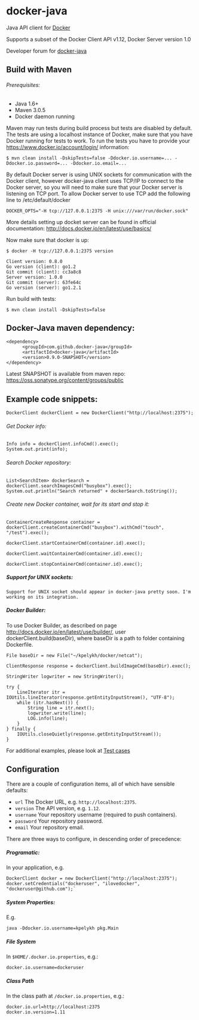 # docker-java

Java API client for [Docker](http://docs.docker.io/ "Docker")

Supports a subset of the Docker Client API v1.12, Docker Server version 1.0

Developer forum for [docker-java](https://groups.google.com/forum/?hl=de#!forum/docker-java-dev "docker-java")

## Build with Maven

###### Prerequisites:

* Java 1.6+
* Maven 3.0.5
* Docker daemon running

Maven may run tests during build process but tests are disabled by default. The tests are using a localhost instance of Docker, make sure that you have Docker running for tests to work. To run the tests you have to provide your https://www.docker.io/account/login/ information:

    $ mvn clean install -DskipTests=false -Ddocker.io.username=... -Ddocker.io.password=... -Ddocker.io.email=...

By default Docker server is using UNIX sockets for communication with the Docker client, however docker-java
client uses TCP/IP to connect to the Docker server, so you will need to make sure that your Docker server is
listening on TCP port. To allow Docker server to use TCP add the following line to /etc/default/docker

    DOCKER_OPTS="-H tcp://127.0.0.1:2375 -H unix:///var/run/docker.sock"

More details setting up docket server can be found in official documentation: http://docs.docker.io/en/latest/use/basics/

Now make sure that docker is up:

    $ docker -H tcp://127.0.0.1:2375 version

    Client version: 0.8.0
    Go version (client): go1.2
    Git commit (client): cc3a8c8
    Server version: 1.0.0
    Git commit (server): 63fe64c
    Go version (server): go1.2.1

Run build with tests:

    $ mvn clean install -DskipTests=false

## Docker-Java maven dependency:

    <dependency>
          <groupId>com.github.docker-java</groupId>
          <artifactId>docker-java</artifactId>
          <version>0.9.0-SNAPSHOT</version>
    </dependency>

Latest SNAPSHOT is available from maven repo: https://oss.sonatype.org/content/groups/public   

## Example code snippets:

    DockerClient dockerClient = new DockerClient("http://localhost:2375");

###### Get Docker info:

    Info info = dockerClient.infoCmd().exec();
    System.out.print(info);

###### Search Docker repository:

    List<SearchItem> dockerSearch = dockerClient.searchImagesCmd("busybox").exec();
    System.out.println("Search returned" + dockerSearch.toString());

###### Create new Docker container, wait for its start and stop it:

    ContainerCreateResponse container = dockerClient.createContainerCmd("busybox").withCmd("touch", "/test").exec();

    dockerClient.startContainerCmd(container.id).exec();

    dockerClient.waitContainerCmd(container.id).exec();

    dockerClient.stopContainerCmd(container.id).exec();


##### Support for UNIX sockets:

    Support for UNIX socket should appear in docker-java pretty soon. I'm working on its integration.

##### Docker Builder:

To use Docker Builder, as described on page http://docs.docker.io/en/latest/use/builder/,
user dockerClient.build(baseDir), where baseDir is a path to folder containing Dockerfile.


    File baseDir = new File("~/kpelykh/docker/netcat");

    ClientResponse response = dockerClient.buildImageCmd(baseDir).exec();

    StringWriter logwriter = new StringWriter();

    try {
        LineIterator itr = IOUtils.lineIterator(response.getEntityInputStream(), "UTF-8");
        while (itr.hasNext()) {
            String line = itr.next();
            logwriter.write(line);
            LOG.info(line);
        }
    } finally {
        IOUtils.closeQuietly(response.getEntityInputStream());
    }



For additional examples, please look at [Test cases](https://github.com/docker-java/docker-java/tree/master/src/test/java/com/github/dockerjava/client/command "Test cases")

## Configuration

There are a couple of configuration items, all of which have sensible defaults:

* `url` The Docker URL, e.g. `http://localhost:2375`.
* `version` The API version, e.g. `1.12`.
* `username` Your repository username (required to push containers).
* `password` Your repository password.
* `email` Your repository email.

There are three ways to configure, in descending order of precedence:

##### Programatic:
In your application, e.g.

    DockerClient docker = new DockerClient("http://localhost:2375");
    docker.setCredentials("dockeruser", "ilovedocker", "dockeruser@github.com");`

##### System Properties:
E.g.

    java -Ddocker.io.username=kpelykh pkg.Main

##### File System  
In `$HOME/.docker.io.properties`, e.g.:

    docker.io.username=dockeruser

##### Class Path
In the class path at `/docker.io.properties`, e.g.:

    docker.io.url=http://localhost:2375
    docker.io.version=1.11
